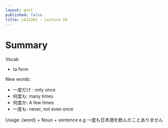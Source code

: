 ```yaml
---
layout: post
published: false
title: LAJ2201 - Lecture 19
---
```


# Summary
Vocab
- ta form

New words:
- 一度だけ : only once
- 何度も: many times
- 何度か: A few times
- 一度も: never, not even once

Usage: {word} + Noun + sentence
e.g 一度も日本酒を飲んだことありません
